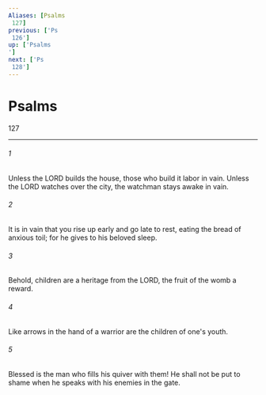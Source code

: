 ```yaml
---
Aliases: [Psalms 127]
previous: ['Ps 126']
up: ['Psalms']
next: ['Ps 128']
---
```

# Psalms 127

***
 

###### 1 
Unless the LORD builds the house,  those who build it labor in vain.  Unless the LORD watches over the city,  the watchman stays awake in vain.   

###### 2 
It is in vain that you rise up early  and go late to rest,  eating the bread of anxious toil;  for he gives to his beloved sleep.  

###### 3 
Behold, children are a heritage from the LORD,  the fruit of the womb a reward.   

###### 4 
Like arrows in the hand of a warrior  are the children of one's youth.   

###### 5 
Blessed is the man  who fills his quiver with them!  He shall not be put to shame  when he speaks with his enemies in the gate.
